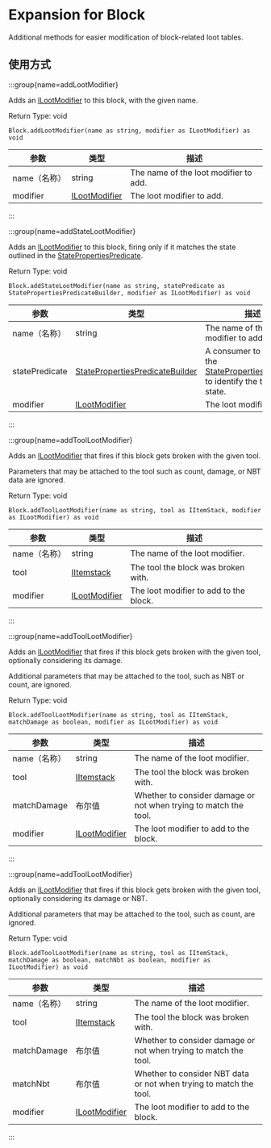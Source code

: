 # Expansion for Block

Additional methods for easier modification of block-related loot tables.

## 使用方式

:::group{name=addLootModifier}

Adds an [ILootModifier](/vanilla/api/loot/modifier/ILootModifier) to this block, with the given name.

Return Type: void

```zenscript
Block.addLootModifier(name as string, modifier as ILootModifier) as void
```

| 参数       | 类型                                                        | 描述                                    |
| -------- | --------------------------------------------------------- | ------------------------------------- |
| name（名称） | string                                                    | The name of the loot modifier to add. |
| modifier | [ILootModifier](/vanilla/api/loot/modifier/ILootModifier) | The loot modifier to add.             |


:::

:::group{name=addStateLootModifier}

Adds an [ILootModifier](/vanilla/api/loot/modifier/ILootModifier) to this block, firing only if it matches the state outlined in the [StatePropertiesPredicate](/vanilla/api/predicate/StatePropertiesPredicate).

Return Type: void

```zenscript
Block.addStateLootModifier(name as string, statePredicate as StatePropertiesPredicateBuilder, modifier as ILootModifier) as void
```

| 参数             | 类型                                                                                                | 描述                                                                                                                                    |
| -------------- | ------------------------------------------------------------------------------------------------- | ------------------------------------------------------------------------------------------------------------------------------------- |
| name（名称）       | string                                                                                            | The name of the loot modifier to add.                                                                                                 |
| statePredicate | [StatePropertiesPredicateBuilder](/vanilla/api/predicate/builder/StatePropertiesPredicateBuilder) | A consumer to configure the [StatePropertiesPredicate](/vanilla/api/predicate/StatePropertiesPredicate) to identify the target state. |
| modifier       | [ILootModifier](/vanilla/api/loot/modifier/ILootModifier)                                         | The loot modifier to add.                                                                                                             |


:::

:::group{name=addToolLootModifier}

Adds an [ILootModifier](/vanilla/api/loot/modifier/ILootModifier) that fires if this block gets broken with the given tool.

 Parameters that may be attached to the tool such as count, damage, or NBT data are ignored.

Return Type: void

```zenscript
Block.addToolLootModifier(name as string, tool as IItemStack, modifier as ILootModifier) as void
```

| 参数       | 类型                                                        | 描述                                     |
| -------- | --------------------------------------------------------- | -------------------------------------- |
| name（名称） | string                                                    | The name of the loot modifier.         |
| tool     | [IItemstack](/vanilla/api/item/IItemStack)                | The tool the block was broken with.    |
| modifier | [ILootModifier](/vanilla/api/loot/modifier/ILootModifier) | The loot modifier to add to the block. |


:::

:::group{name=addToolLootModifier}

Adds an [ILootModifier](/vanilla/api/loot/modifier/ILootModifier) that fires if this block gets broken with the given tool, optionally considering its damage.

 Additional parameters that may be attached to the tool, such as NBT or count, are ignored.

Return Type: void

```zenscript
Block.addToolLootModifier(name as string, tool as IItemStack, matchDamage as boolean, modifier as ILootModifier) as void
```

| 参数          | 类型                                                        | 描述                                                               |
| ----------- | --------------------------------------------------------- | ---------------------------------------------------------------- |
| name（名称）    | string                                                    | The name of the loot modifier.                                   |
| tool        | [IItemstack](/vanilla/api/item/IItemStack)                | The tool the block was broken with.                              |
| matchDamage | 布尔值                                                       | Whether to consider damage or not when trying to match the tool. |
| modifier    | [ILootModifier](/vanilla/api/loot/modifier/ILootModifier) | The loot modifier to add to the block.                           |


:::

:::group{name=addToolLootModifier}

Adds an [ILootModifier](/vanilla/api/loot/modifier/ILootModifier) that fires if this block gets broken with the given tool, optionally considering its damage or NBT.

 Additional parameters that may be attached to the tool, such as count, are ignored.

Return Type: void

```zenscript
Block.addToolLootModifier(name as string, tool as IItemStack, matchDamage as boolean, matchNbt as boolean, modifier as ILootModifier) as void
```

| 参数          | 类型                                                        | 描述                                                                 |
| ----------- | --------------------------------------------------------- | ------------------------------------------------------------------ |
| name（名称）    | string                                                    | The name of the loot modifier.                                     |
| tool        | [IItemstack](/vanilla/api/item/IItemStack)                | The tool the block was broken with.                                |
| matchDamage | 布尔值                                                       | Whether to consider damage or not when trying to match the tool.   |
| matchNbt    | 布尔值                                                       | Whether to consider NBT data or not when trying to match the tool. |
| modifier    | [ILootModifier](/vanilla/api/loot/modifier/ILootModifier) | The loot modifier to add to the block.                             |


:::


